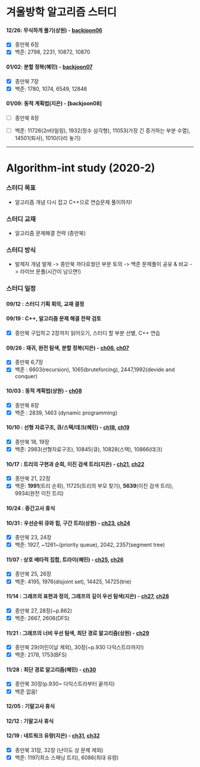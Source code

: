# 겨울방학 알고리즘 스터디

#### 12/26: 무식하게 풀기(상원) -  [backjoon06](./pt/backjoon06.md)
- [x] 종만북 6장
- [x] 백준: 2798, 2231, 10872, 10870 

#### 01/02: 분할 정복(혜민) - [backjoon07](./pt/backjoon07.md)
- [x] 종만북 7장
- [x] 백준: 1780, 1074, 6549, 12846

#### 01/09: 동적 계획법(지은) - [backjoon08]
- [ ] 종만북 8장
- [ ] 백준: 11726(2n타일링), 1932(정수 삼각형), 11053(가장 긴 증가하는 부분 수열), 14501(퇴사), 1010(다리 놓기)


---

# Algorithm-int study (2020-2)

### 스터디 목표
- 알고리즘 개념 다시 잡고 C++으로 연습문제 풀이하자!

### 스터디 교재
- 알고리즘 문제해결 전략 (종만북)

### 스터디 방식 
- 발제자 개념 발제 -> 종만북 까다로웠던 부분 토의 -> 백준 문제풀이 공유 & 비교 -> 라이브 문풀(시간이 남으면!)

### 스터디 일정

#### 09/12 : 스터디 기획 회의, 교재 결정
#### 09/19 : C++, 알고리즘 문제 해결 전략 검토
- [x] 종만북 구입하고 2장까지 읽어오기, 스터디 할 부분 선별, C++ 연습

#### 09/26 : 재귀, 완전 탐색, 분할 정복(지은) - [ch06](./pt/lecture06.md), [ch07](./pt/lecture07.md)

- [x] 종만북 6,7장
- [x] 백준 : 6603(recursion), 1065(bruteforcing), 2447,1992(devide and conquer)

#### 10/03 : 동적 계획법(상원) - [ch08](./pt/lecture08.md)
- [x] 종만북 8장
- [x] 백준 : 2839, 1463 (dynamic programming)

#### 10/10 : 선형 자료구조, 큐/스택/데크(혜민) - [ch18](./pt/lecture18.md), [ch19](./pt/lecture19.md)
- [x] 종만북 18, 19장
- [x] 백준: 2983(선형자료구조), 10845(큐), 10828(스택), 10866(데크)

#### 10/17 : 트리의 구현과 순회, 이진 검색 트리(지은) - [ch21](./pt/lecture21.md), [ch22](./pt/lecture22.md)
- [x] 종만북 21, 22장
- [x] 백준: **1991**(트리 순회), 11725(트리의 부모 찾기), **5639**(이진 검색 트리), 9934(완전 이진 트리)

#### 10/24 : 중간고사 휴식

#### 10/31 : 우선순위 큐와 힙, 구간 트리(상원) - [ch23](./pt/lecture23.md), [ch24](./pt/lecture24.md)
- [x] 종만북 23, 24장
- [x] 백준: 1927, ~1261~(priority queue), 2042, 2357(segment tree)

#### 11/07 : 상호 배타적 집합, 트라이(혜민) - [ch25](./pt/lecture25.md), [ch26](./pt/lecture26.md)
- [x] 종만북 25, 26장
- [x] 백준: 4195, 1976(disjoint set), 14425, 14725(trie)

#### 11/14 : 그래프의 표현과 정의, 그래프의 깊이 우선 탐색(지은) - [ch27](./pt/lecture27.md), [ch28](./pt/lecture28.md)
- [x] 종만북 27, 28장(~p.862)
- [x] 백준: 2667, 2606(DFS)

#### 11/21 : 그래프의 너비 우선 탐색, 최단 경로 알고리즘(상원) - [ch29](./pt/lecture29.md)
- [x] 종만북 29(어린이날 제외), 30장(~p.930 다익스트라까지!)
- [x] 백준: 2178, 1753(BFS)

#### 11/28 : 최단 경로 알고리즘(혜민) - [ch30](./pt/lecture30.md)
- [x] 종만북 30장(p.930~ 다익스트라부터 끝까지)
- [x] 백준 없음!

#### 12/05 : 기말고사 휴식

#### 12/12 : 기말고사 휴식

#### 12/19 : 네트워크 유량(지은) -  [ch31](./pt/lecture31.md),  [ch32](./pt/lecture32.md)
- [x] 종만북 31장, 32장 (난이도 상 문제 제외) 
- [x] 백준: 1197(최소 스패닝 트리), 6086(최대 유량)
